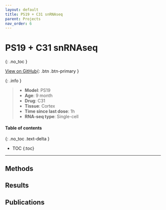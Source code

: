 ```yaml
---
layout: default
title: PS19 + C31 snRNAseq
parent: Projects
nav_order: 6
---
```


# PS19 + C31 snRNAseq
{: .no_toc }

[View on GitHub](https://github.com/Longo-Lab/PS19_C31_snRNAseq){: .btn .btn-primary }

{: .info }
> - **Model**: PS19
> - **Age**: 9 month
> - **Drug**: C31
> - **Tissue**: Cortex
> - **Time since last dose**: 1h
> - **RNA-seq type**: Single-cell

#### Table of contents
{: .no_toc .text-delta }

- TOC
{:toc}

---

## Methods

## Results

## Publications
